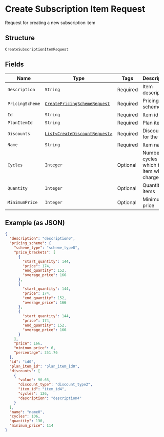 
# Create Subscription Item Request

Request for creating a new subscription item

## Structure

`CreateSubscriptionItemRequest`

## Fields

| Name | Type | Tags | Description | Getter | Setter |
|  --- | --- | --- | --- | --- | --- |
| `Description` | `String` | Required | Item description | String getDescription() | setDescription(String description) |
| `PricingScheme` | [`CreatePricingSchemeRequest`](../../doc/models/create-pricing-scheme-request.md) | Required | Pricing scheme | CreatePricingSchemeRequest getPricingScheme() | setPricingScheme(CreatePricingSchemeRequest pricingScheme) |
| `Id` | `String` | Required | Item id | String getId() | setId(String id) |
| `PlanItemId` | `String` | Required | Plan item id | String getPlanItemId() | setPlanItemId(String planItemId) |
| `Discounts` | [`List<CreateDiscountRequest>`](../../doc/models/create-discount-request.md) | Required | Discounts for the item | List<CreateDiscountRequest> getDiscounts() | setDiscounts(List<CreateDiscountRequest> discounts) |
| `Name` | `String` | Required | Item name | String getName() | setName(String name) |
| `Cycles` | `Integer` | Optional | Number of cycles which the item will be charged | Integer getCycles() | setCycles(Integer cycles) |
| `Quantity` | `Integer` | Optional | Quantity of items | Integer getQuantity() | setQuantity(Integer quantity) |
| `MinimumPrice` | `Integer` | Optional | Minimum price | Integer getMinimumPrice() | setMinimumPrice(Integer minimumPrice) |

## Example (as JSON)

```json
{
  "description": "description0",
  "pricing_scheme": {
    "scheme_type": "scheme_type8",
    "price_brackets": [
      {
        "start_quantity": 144,
        "price": 174,
        "end_quantity": 152,
        "overage_price": 166
      },
      {
        "start_quantity": 144,
        "price": 174,
        "end_quantity": 152,
        "overage_price": 166
      },
      {
        "start_quantity": 144,
        "price": 174,
        "end_quantity": 152,
        "overage_price": 166
      }
    ],
    "price": 166,
    "minimum_price": 6,
    "percentage": 251.76
  },
  "id": "id0",
  "plan_item_id": "plan_item_id0",
  "discounts": [
    {
      "value": 90.66,
      "discount_type": "discount_type2",
      "item_id": "item_id4",
      "cycles": 126,
      "description": "description4"
    }
  ],
  "name": "name0",
  "cycles": 106,
  "quantity": 130,
  "minimum_price": 114
}
```


